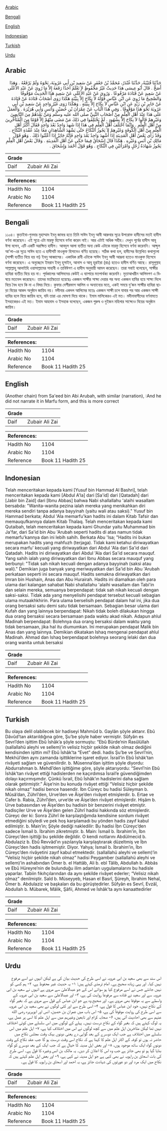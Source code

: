 [Arabic](#arabic)

[Bengali](#bengali)

[English](#english)

[Indonesian](#indonesian)

[Turkish](#turkish)

[Urdu](#urdu)

## Arabic


<div dir="rtl" lang="ar" style={{fontSize:'larger',backgroundColor:'#f8f9fa',padding:20}}>
حَدَّثَنَا قُتَيْبَةُ، حَدَّثَنَا غُنْدَرٌ، مُحَمَّدُ بْنُ جَعْفَرٍ عَنْ سَعِيدِ بْنِ أَبِي عَرُوبَةَ، نَحْوَهُ وَلَمْ يَرْفَعْهُ ‏.‏ وَهَذَا أَصَحُّ ‏.‏ قَالَ أَبُو عِيسَى هَذَا حَدِيثٌ غَيْرُ مَحْفُوظٍ لاَ نَعْلَمُ أَحَدًا رَفَعَهُ إِلاَّ مَا رُوِيَ عَنْ عَبْدِ الأَعْلَى عَنْ سَعِيدٍ عَنْ قَتَادَةَ مَرْفُوعًا ‏.‏ وَرُوِيَ عَنْ عَبْدِ الأَعْلَى عَنْ سَعِيدٍ هَذَا الْحَدِيثُ مَوْقُوفًا وَالصَّحِيحُ مَا رُوِيَ عَنِ ابْنِ عَبَّاسٍ قَوْلُهُ لاَ نِكَاحَ إِلاَّ بِبَيِّنَةٍ هَكَذَا رَوَى أَصْحَابُ قَتَادَةَ عَنْ قَتَادَةَ عَنْ جَابِرِ بْنِ زَيْدٍ عَنِ ابْنِ عَبَّاسٍ لاَ نِكَاحَ إِلاَّ بِبَيِّنَةٍ ‏.‏ وَهَكَذَا رَوَى غَيْرُ وَاحِدٍ عَنْ سَعِيدِ بْنِ أَبِي عَرُوبَةَ نَحْوَ هَذَا مَوْقُوفًا ‏.‏ وَفِي هَذَا الْبَابِ عَنْ عِمْرَانَ بْنِ حُصَيْنٍ وَأَنَسٍ وَأَبِي هُرَيْرَةَ ‏.‏ وَالْعَمَلُ عَلَى هَذَا عِنْدَ أَهْلِ الْعِلْمِ مِنْ أَصْحَابِ النَّبِيِّ صلى الله عليه وسلم وَمَنْ بَعْدَهُمْ مِنَ التَّابِعِينَ وَغَيْرِهِمْ قَالُوا لاَ نِكَاحَ إِلاَّ بِشُهُودٍ ‏.‏ لَمْ يَخْتَلِفُوا فِي ذَلِكَ مَنْ مَضَى مِنْهُمْ إِلاَّ قَوْمًا مِنَ الْمُتَأَخِّرِينَ مِنْ أَهْلِ الْعِلْمِ ‏.‏ وَإِنَّمَا اخْتَلَفَ أَهْلُ الْعِلْمِ فِي هَذَا إِذَا شَهِدَ وَاحِدٌ بَعْدَ وَاحِدٍ فَقَالَ أَكْثَرُ أَهْلِ الْعِلْمِ مِنْ أَهْلِ الْكُوفَةِ وَغَيْرِهِمْ لاَ يَجُوزُ النِّكَاحُ حَتَّى يَشْهَدَ الشَّاهِدَانِ مَعًا عِنْدَ عُقْدَةِ النِّكَاحِ ‏.‏ وَقَدْ رَأَى بَعْضُ أَهْلِ الْمَدِينَةِ إِذَا أُشْهِدَ وَاحِدٌ بَعْدَ وَاحِدٍ فَإِنَّهُ جَائِزٌ إِذَا أَعْلَنُوا ذَلِكَ ‏.‏ وَهُوَ قَوْلُ مَالِكِ بْنِ أَنَسٍ وَغَيْرِهِ ‏.‏ هَكَذَا قَالَ إِسْحَاقُ فِيمَا حَكَى عَنْ أَهْلِ الْمَدِينَةِ ‏.‏ وَقَالَ بَعْضُ أَهْلِ الْعِلْمِ يَجُوزُ شَهَادَةُ رَجُلٍ وَامْرَأَتَيْنِ فِي النِّكَاحِ ‏.‏ وَهُوَ قَوْلُ أَحْمَدَ وَإِسْحَاقَ ‏.‏
</div>
<div style={{backgroundColor:'#f8f9fa',padding:20, marginBottom: 10}}><table> <thead> <tr> <th>Grade</th> <th></th> </tr> </thead> <tbody> <tr><td>Daif</td><td>Zubair Ali Zai</td></tr></tbody></table><table> <thead> <tr> <th>References:</th> <th></th> </tr> </thead> <tbody><tr><td>Hadith No</td><td>1104</td></tr><tr><td>Arabic No</td><td>1104</td></tr><tr><td>Reference</td><td>Book 11 Hadith 25</td></tr></tbody></table></div>

## Bengali


<div dir="ltr" lang="bn" style={{fontSize:'larger',backgroundColor:'#f8f9fa',padding:20}}>
১১০৪। কুতাইবা-গুনদার মুহাম্মাদ ইবনু জাফর হতে তিনি সাঈদ ইবনু আবী আরুবার সূত্রে উপরোক্ত হাদীসের মতই হাদীস বর্ণনা করেছেন। এই সূত্রে এটা মারফু হিসেবে বর্ণনা করেন নাই। আর এটাই অধিক সহীহ। দেখুন পূর্বের হাদীস আবূ ঈসা বলেন, এটি একটি অরক্ষিত হাদীস। আবদুল আলা ব্যতীত অন্য কেউ এটাকে মারফু হিসেবে বর্ণনা করেননি। আব্দুল আ'লা-এর সূত্রে সাঈদ হতে এ হাদীসটি মাওকুফ হিসাবেও বর্ণিত হয়েছে। সঠিক কথা হল, হাদীসের উল্লেখিত কথাগুলো (সাক্ষী ব্যতীত বিয়ে হয় না) ইবনু আব্বাসের। একাধিক রাবী এটাকে সাঈদ ইবনু আবী আরূবা হতেও মাওকুফ হিসেবে বর্ণনা করেছেন। এ অনুচ্ছেদে ইমরান ইবনু হুসাইন, আনাস ও আবূ হুরাইরা (রাঃ) হতেও হাদীস বর্ণিত আছে। রাসূলুল্লাহ সাল্লাল্লাহু আলাইহি ওয়াসাল্লামের সাহাবী ও তাবিঈগণ এ হাদীস অনুযায়ী আমল করেছেন। তারা সবাই বলেছেন, সাক্ষীর হাযিরা ব্যতীত বিয়ে হয় না। পূর্বকালের আলিমদের কেউই এ ব্যাপারে মতপার্থক্য করেননি। মুতাআখরীন আলিমগণ এ বিষয়ে মতভেদ করেছেন। তাদের মতদ্বৈততা হয়েছেঃ একজন সাক্ষীর সাক্ষ্য দেয়ার পর অন্য একজন হাযির হয়ে সাক্ষ্য দিলে বিয়ে বৈধ হবে কি না এ বিষয় নিয়ে। কুফার বেশীরভাগ আলিম ও অন্যান্যের মতে, একই সময়ে দু’জন সাক্ষীর হাযিরা ছাড়া বিয়ের আকদ অনুষ্ঠান জায়িয নয়। মদীনার একদল আলিমের মতেঃ একজন সাক্ষী চলে যাবার পর আর একজন সাক্ষী হাযির হলে বিয়ে জায়িয হবে, যদি তারা এর ঘোষণা দিয়ে থাকে। ইমাম মালিকেরও এই মত। মদীনাবাসীদের বর্ণনামতে ইসহাকেরও এই মত। ইমাম আহমাদ ও ইসহাক বলেছেন, একজন পুরুষ ও দুইজন মহিলার সাক্ষ্যেও বিয়ের অনুষ্ঠান জায়িয।
</div>
<div style={{backgroundColor:'#f8f9fa',padding:20, marginBottom: 10}}><table> <thead> <tr> <th>Grade</th> <th></th> </tr> </thead> <tbody> <tr><td>Daif</td><td>Zubair Ali Zai</td></tr></tbody></table><table> <thead> <tr> <th>References:</th> <th></th> </tr> </thead> <tbody><tr><td>Hadith No</td><td>1104</td></tr><tr><td>Arabic No</td><td>1104</td></tr><tr><td>Reference</td><td>Book 11 Hadith 25</td></tr></tbody></table></div>

## English


<div dir="ltr" lang="en" style={{fontSize:'larger',backgroundColor:'#f8f9fa',padding:20}}>
(Another chain) from Sa'eed bin Abi Arubah, with similar (narration), :And he did not narrate it in Marfu form, and this is more correct
</div>
<div style={{backgroundColor:'#f8f9fa',padding:20, marginBottom: 10}}><table> <thead> <tr> <th>Grade</th> <th></th> </tr> </thead> <tbody> <tr><td>Daif</td><td>Zubair Ali Zai</td></tr></tbody></table><table> <thead> <tr> <th>References:</th> <th></th> </tr> </thead> <tbody><tr><td>Hadith No</td><td>1104</td></tr><tr><td>Arabic No</td><td>1104</td></tr><tr><td>Reference</td><td>Book 11 Hadith 25</td></tr></tbody></table></div>

## Indonesian


<div dir="ltr" lang="id" style={{fontSize:'larger',backgroundColor:'#f8f9fa',padding:20}}>
Telah menceritakan kepada kami [Yusuf bin Hammad Al Bashri], telah menceritakan kepada kami [Abdul A'la] dari [Sa'id] dari [Qatadah] dari [Jabir bin Zaid] dari [Ibnu Abbas] bahwa Nabi shallallahu 'alaihi wasallam bersabda: "Wanita-wanita pezina ialah mereka yang menikahkan diri mereka sendiri tanpa adanya bayyinah (yaitu wali atau saksi)." Yusuf bin Hammad berkata; Abdul 'Ala memarfu'kan hadits ini dalam Kitab Tafsir dan memauqufkannya dalam Kitab Thalaq. Telah menceritakan kepada kami Qutaibah, telah menceritakan kepada kami Ghundar yaitu Muhammad bin Ja'far, dari Sa'id bin Abu 'Arubah seperti hadits di atas namun tidak memarfu'kannya dan ini lebih sahih. Berkata Abu 'Isa; "Hadits ini bukan merupakan hadits yang mahfuzh (terjaga). Tidak kami ketahui diriwayatkan secara marfu' kecuali yang diriwayatkan dari Abdul 'Ala dari Sa'id dari Qatadah. Hadits ini diriwayatkan dari Abdul 'Ala dari Sa'id secara mauquf. Yang sahih ialah yang diriwayatkan dari Ibnu Abbas secara mauquf yang berbunyi: "Tidak sah nikah kecuali dengan adanya bayyinah (saksi atau wali)." Demikian juga banyak yang meriwayatkan dari Sa'id bin Abu 'Arubah perkataan seperti ini secara mauquf. Hadits semakna diriwayatkan dari Imran bin Hushain, Anas dan Abu Hurairah. Hadits ini diamalkan oleh para ulama dari kalangan sahabat Nabi shallallahu 'alaihi wasallam dan Tabi'in dan selain mereka, semuanya berpendapat: tidak sah nikah kecuali dengan saksi-saksi. Tidak ada yang menyelisihi pendapat tersebut kecuali sebagian ulama mutaakhkhirin. Para ulama berselisih pendapat dalam hal ini, jika dua orang bersaksi satu demi satu tidak bersamaan. Sebagian besar ulama dari Kufah dan yang lainnya berpendapat: Nikah tidak boleh dilakukan hingga dua orang bersaksi secara bersamaan pada waktu akad nikah. Adapun ahlul Madinah berpendapat: Bolehnya dua orang bersaksi dalam waktu yang tidak bersamaan, jika hal itu diumumkan. Ini merupakan pendapat Malik bin Anas dan yang lainnya. Demikian dikatakan Ishaq mengenai pendapat ahlul Madinah. Ahmad dan Ishaq berpendapat bolehnya seorang lelaki dan dua orang wanita untuk bersaksi
</div>
<div style={{backgroundColor:'#f8f9fa',padding:20, marginBottom: 10}}><table> <thead> <tr> <th>Grade</th> <th></th> </tr> </thead> <tbody> <tr><td>Daif</td><td>Zubair Ali Zai</td></tr></tbody></table><table> <thead> <tr> <th>References:</th> <th></th> </tr> </thead> <tbody><tr><td>Hadith No</td><td>1104</td></tr><tr><td>Arabic No</td><td>1104</td></tr><tr><td>Reference</td><td>Book 11 Hadith 25</td></tr></tbody></table></div>

## Turkish


<div dir="ltr" lang="tr" style={{fontSize:'larger',backgroundColor:'#f8f9fa',padding:20}}>
Bu olaya delil olabilecek bir hadiseyi Mahmûd b. Gaylân şöyle aktarır. Ebû Dâvûd’tan aktarıldığına göre, Şu’be şöyle haber vermiştir. Sûfyân es Sevrî’den işittim Ebû İshâk’a şöyle sormuştu: “Ebû Bürde’nin Rasûlüllah (sallallahü aleyhi ve sellem)’in velisiz hiçbir şekilde nikah olmaz dediğini kendisinden işittin mi? Ebû İshâk’ta “Evet” dedi. hadis Şu’be ve Sevrî’nin, Mekhül’den aynı zamanda işittiklerine işaret ediyor. İsrail’in Ebû İshâk’tan rivâyeti sağlam ve güvenilirdir. b. Müsenna’dan işittim şöyle diyordu: Abdurrahman b. Mehdî’den işittiğime göre, şöyle aktarıyordu: “Sevrî’nin Ebû İshâk’tan rivâyet ettiği hadislerden ne kaçırdımsa İsrail’e güvendiğimden dolayı kaçırmışımdır. Çünkü İsrail, Ebû İshâk’ın hadislerini daha sağlam olarak getirmiştir.” Âişe’nin bu konuda rivâyet ettiği “Velisiz hiçbir şekilde nikah olmaz” hadisi bence hasendir. İbn Cüreyc bu hadisi Süleyman b. Mûsâ’dan, Zührî’den, Urve’den ve Âişe’den rivâyet etmişlerdir. b. Ertae ve Cafer b. Rabia, Zührî’den, urve’de ve Âişe’den rivâyet etmişlerdir. Hişâm b. Urve babasından ve Âişe’den bu hadisin bir benzerini rivâyet etmiştir. hadisçiler Urve ve Âişe’den gelen Zührî hadisi hakkında söz etmişlerdir. Cüreyc der ki: Sonra Zührî ile karşılaştığımda kendisine sordum rivâyet etmediğini söyledi ve pek hoş karşılamadı bu yönden hadis zayıf kabul edilmiştir. b. Main’in; Şöyle dediği nakledilir: Bu hadisi İbn Cüreyc’den sadece İsmail b. İbrahim zikretmiştir. b. Main: İsmail b. İbrahim’in, İbn Cüreyc’den işittiği bu şekilde değildir. O kendi notlarını Abdülmecid b. Abdulaziz b. Ebû Revvâd’ın yazılarıyla karşılaştırarak düzeltmiş ve İbn Cüreyc’den hadis işitmemiştir. Diyor. Yahya; İsmail b. İbrahim’in, İbn Cüreyc’den rivâyetini zayıf kabul etmektedir. (sallallahü aleyhi ve sellem)’in “Velisiz hiçbir şekilde nikah olmaz” hadisi Peygamber (sallallahü aleyhi ve sellem)’in ashabından Ömer b. el Hattâb, Ali b. ebî Tâlib, Abdullah b. Abbâs ve Ebû Hüreyre’nin de bulunduğu ilim adamları uygulamalarını bu hadisle yaparlar. Tabiin fıkıhçılarından da aynı şekilde rivâyet ederler; “Velisiz nikah olmaz” denilmiştir. Saîd b. Müseyyeb, Hasan el Basrî, Şüreyh, İbrahim Nehaî, Ömer b. Abdulaziz ve başkaları da bu görüştedirler. Sûfyân es Sevrî, Evzâî, Abdullah b. Mübarek, Mâlik, Şâfii, Ahmed ve İshâk’ta aynı kanaattedirler
</div>
<div style={{backgroundColor:'#f8f9fa',padding:20, marginBottom: 10}}><table> <thead> <tr> <th>Grade</th> <th></th> </tr> </thead> <tbody> <tr><td>Daif</td><td>Zubair Ali Zai</td></tr></tbody></table><table> <thead> <tr> <th>References:</th> <th></th> </tr> </thead> <tbody><tr><td>Hadith No</td><td>1104</td></tr><tr><td>Arabic No</td><td>1104</td></tr><tr><td>Reference</td><td>Book 11 Hadith 25</td></tr></tbody></table></div>

## Urdu


<div dir="rtl" lang="ur" style={{fontSize:'larger',backgroundColor:'#f8f9fa',padding:20}}>
اس سند سے بھی سعید بن ابی عروبہ نے اسی طرح کی حدیث بیان کی ہے لیکن انہوں نے اسے مرفوع نہیں کیا۔ اور یہی زیادہ صحیح ہے۔ امام ترمذی کہتے ہیں: ۱- یہ حدیث غیر محفوظ ہے، ۲- ہم کسی کو نہیں جانتے جس نے اسے مرفوع کیا ہو سوائے اس کے جو عبدالاعلیٰ سے مروی ہے انہوں نے سعید بن ابی عروبہ سے اور سعید نے قتادہ سے مرفوعاً روایت کی ہے، ۳- اور عبدالاعلیٰ سے سعید بن ابی عروبہ کے واسطے سے یہ موقوفا بھی مروی ہے۔ اور صحیح وہ ہے جو ابن عباس کے قول سے مروی ہے کہ بغیر گواہ کے نکاح نہیں، خود ابن عباس کا قول ہے، ۴- اسی طرح سے اور کئی لوگوں نے بھی سعید بن ابی عروبہ سے اسی طرح کی روایت موقوفاً کی ہے، ۵- اس باب میں عمران بن حصین، انس اور ابوہریرہ رضی الله عنہم سے بھی احادیث آئی ہیں، ۶- صحابہ کرام اور تابعین وغیرہم میں سے اہل علم کا اسی پر عمل ہے، یہ لوگ کہتے ہیں کہ بغیر گواہ کے نکاح درست نہیں۔ پہلے کے لوگوں میں اس سلسلے میں کوئی اختلاف نہیں تھا لیکن متاخرین اہل علم میں سے کچھ لوگوں نے اس میں اختلاف کیا ہے، ۷- اہل علم میں اس سلسلے میں اختلاف ہے جب ایک دوسرے کے بعد گواہی دے یعنی دونوں بیک وقت مجلس نکاح میں حاضر نہ ہوں تو کوفہ کے اکثر اہل علم کا کہنا ہے کہ نکاح اسی وقت درست ہو گا جب عقد نکاح کے وقت دونوں گواہ ایک ساتھ موجود ہوں، ۸- اور بعض اہل مدینہ کا خیال ہے کہ جب ایک کے بعد دوسرے کو گواہ بنایا گیا ہو تو بھی جائز ہے جب وہ اس کا اعلان کر دیں۔ یہ مالک بن انس وغیرہ کا قول ہے۔ اسی طرح کی بات اسحاق بن راہویہ نے بھی کہی ہے جو اہل مدینہ نے کہی ہے، ۹- اور بعض اہل علم کہتے ہیں کہ نکاح میں ایک مرد اور دو عورتوں کی شہادت جائز ہے، یہ احمد اور اسحاق بن راہویہ کا قول ہے۔
</div>
<div style={{backgroundColor:'#f8f9fa',padding:20, marginBottom: 10}}><table> <thead> <tr> <th>Grade</th> <th></th> </tr> </thead> <tbody> <tr><td>Daif</td><td>Zubair Ali Zai</td></tr></tbody></table><table> <thead> <tr> <th>References:</th> <th></th> </tr> </thead> <tbody><tr><td>Hadith No</td><td>1104</td></tr><tr><td>Arabic No</td><td>1104</td></tr><tr><td>Reference</td><td>Book 11 Hadith 25</td></tr></tbody></table></div>